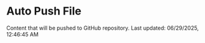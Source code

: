 # Auto Push File

Content that will be pushed to GitHub repository.
Last updated: 06/29/2025, 12:46:45 AM